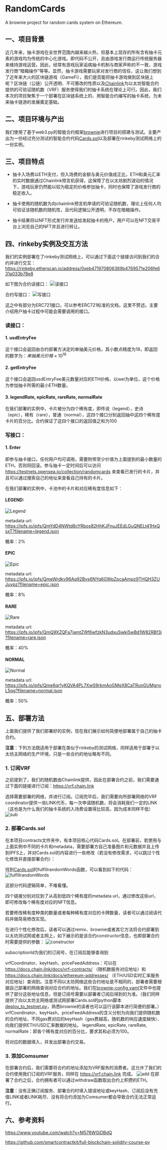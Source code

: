 # RandomCards

A brownie project for random cards system on Ethereum.

## 一、项目背景

近几年来，抽卡游戏在全世界范围内越来越火热，但基本上现存的所有含有抽卡元素的游戏均为传统的中心化游戏。即代码不公开，且由游戏发行商运行传统服务器来维持游戏运营。因此，经常有游戏玩家诟病抽卡机制与商家声称的不一致，游戏发行商“暗箱操作”等等。显然，抽卡游戏需要玩家对发行商的信任，这让我们想到了近年来大火的区块链游戏（GameFi），我们是否能将抽卡游戏做到区块链上呢？区块链（公链）公开透明、不可篡改的性质以及[Chainlink](https://chain.link/)为以太坊智能合约提供的可验证随机数（VRF）服务使得我们的抽卡系统在理论上可行。因此，我们本次的项目聚焦于一个部署在区块链系统上的、用智能合约编写的抽卡系统，为未来抽卡链游的发展奠定基础。


## 二、项目环境与产出
我们使用了基于web3.py的智能合约框架[brownie](https://github.com/eth-brownie/brownie)进行项目的搭建与测试。主要产出为一份经过充分测试的智能合约代码[Cards.sol](./contracts/Cards.sol)以及部署在rinkeby测试网络上的一份实例。


## 三、项目特点
- 抽卡入场费以ETH支付，但入场费的金额与美元价值成正比，ETH和美元汇率的实时数据通过Chainlink预言机获得，这保障了在以太坊剧烈波动的情况下，游戏玩家仍然能以较为稳定的价格参加抽卡，同时也保障了游戏发行商的稳定收入。
  
- 抽卡使用的随机数为向chainlink预言机申请的可验证随机数，理论上任何人均可验证该随机数的随机性，且代码逻辑公开透明，不存在暗箱操作。

- 抽卡结果将以NFT形式发行并发送给发起抽卡的用户，用户可以在NFT交易平台上浏览自己的NFT并且进行转让。 


## 四、rinkeby实例及交互方法


我们的实例部署在了rinkeby测试网络上，可以通过下面这个链接访问到我们的合约并进行交互：
https://rinkeby.etherscan.io/address/0xeb471970806369b4769571e206fe631a033b78e8

如下图为合约读接口：
![读接口](/img/readcontract.png)

合约写接口：
![写接口](/img/writecontract.png)


这之中有部分为ERC721接口，可以参考ERC721标准的文档，这里不赘述。主要介绍用户抽卡过程中可能会需要调用的接口。

### 读接口：

#### 1. usdEntryFee
这个接口会返回由合约部署方决定的单抽美元价格，其小数点精度为18，即返回的数字为：$单抽美元价格\times 10^{18}$


#### 2. getEntryFee
这个接口会返回usdEntryFee美元数量对应的ETH价格，以wei为单位，这个价格为参加抽卡所需的最小ETH数量。

#### 3. legendRate, epicRate, rareRate, normalRate
在我们部署的实例中，卡片被分为四个稀有度，即传说（legend），史诗（epic），稀有（rare），普通（normal），这四个接口分别返回抽中这四个稀有度卡片的百分比。合约保证了这四个接口的返回值之和为100

### 写接口：
#### 1. Enter
即参与抽卡接口，任何用户均可调用，需要附带至少价值为上面提到的最小数量的ETH，否则将回滚。参与抽卡一定时间后可以访问 https://testnets.opensea.io/collection/randomcards 来查看已发行的卡片，并且可以通过搜索自己的地址来查看自己持有的卡片。


在我们部署的实例中，卡池中的卡片和对应稀有度信息如下：

#### LEGEND:

![Legend](/img/pug.png)

metadata url:  https://ipfs.io/ipfs/QmYdD4NWtd8cYRbos82HhKJFnuJEEdLGuQNELt41HxQsxT?filename=legend.json

概率：2%


#### EPIC

![Epic](/img/st-bernard.png)

metadata url: https://ipfs.io/ipfs/QmeWrdkv96Aq92Bvs6NYq6GWpZpcaAmpz9THQH3ZUJuvpz?filename=epic.json

概率：8%

#### RARE

![Rare](/img/shiba-inu.png)

metadata url: https://ipfs.io/ipfs/QmQ9XZQFa7jamtZj9f6wfzkN3udxuSwki5wBd1W82RBf3i?filename=rare.json

概率：40%

#### NORMAL

![Normal](/img/dog.png)

metadata url: https://ipfs.io/ipfs/Qme6qr1yKQVA4PL7XwS9rkmAoGMgX8CaTRunGUMgnyL5qg?filename=normal.json


概率：50%


## 五、部署方法

上面我们提供了我们部署好的实例，现在我们展示如何简便地部署属于自己的抽卡合约。

**注意**：下列方法既适用于部署在类似于rinkeby的测试网络，同样适用于部署于以太坊主网络的生产环境，只是一些合约的地址略有不同。

### 1. 订阅VRF

之前提到了，我们的随机数由Chainlink提供，因此在部署合约之前，我们需要通过下面的链接进行订阅：https://vrf.chain.link

选择需要部署的网络，并进行订阅。订阅完毕后，我们需要向所部署网络的VRF coordinator提供一些LINK代币，每一次申请随机数，将会消耗我们一定的LINK（这也是为什么我们的抽卡系统的入场费设置得比较高，因为成本同样不低）
![sub](/img/sub.png)


### 2. 部署Cards.sol
在本项目contracts文件夹中，有本项目核心代码Cards.sol。在部署前，若使用与上面实例中不同的卡片和metadata，需要部署方自己准备图片和元数据并且上传到IPFS上，并对Cards.sol的内容进行一些修改（若没有修改需求，可以跳过个性化修改并直接部署合约）：

找到[Cards.sol](./contracts/Cards.sol)的fulfillrandomWords函数，可以看到如下的代码：
![fulfillrandomWords](/img/fulfill.png)

这部分代码逻辑简单，不难看懂。

四个链接分别对应到了从高到低四个稀有度的metadata url，通过修改这些url，即可修改每个稀有度对应的NFT信息。

若要修改稀有度种类的数量或者每种稀有度对应的卡牌数量，读者可以通过阅读代码并做简易修改实现。

在进行个性化修改后，读者可以通过remix、brownie或者其它方法将合约部署到以太坊测试网或者主网上，如下展示的是该合约constructor信息，也即部署合约时需要提供的参数：
![constructor](/img/constructor.png)

subscriptionId为我们的订阅号，在订阅后能够查询到

vrfCoordinator、keyHash、priceFeedAddress：可以在  https://docs.chain.link/docs/vrf-contracts/ （随机数服务对应地址）和  https://docs.chain.link/docs/ethereum-addresses/ （ETH/USD实时汇率服务对应地址）查询到。注意不同以太坊网络这些合约地址是不相同的，部署者需要根据自己部署的网络查询对应合约的地址。我们在[brownie-config.yaml](./brownie-config.yaml)文件中也提供了部分这些地址信息，但是订阅号需要以部署者订阅后得到的为准。（我们同样提供了向以太坊主网络或测试网部署Cards.sol的python脚本[deploy_to_testnet.py](./scripts/deploy_to_testnet.py)，熟悉brownie的读者也可以运行该脚本进行简便的部署。）vrfCoordinator、keyHash、priceFeedAddress的含义分别为向我们提供随机数的合约地址、不同gas费对应的keyHash（gas费越高，随机数的响应速度越快）、向我们提供ETH/USD汇率数据的地址。
legendRate, epicRate, rareRate, normalRate：即各个稀有度对应的百分比，要求其和必须为100。

将对应的数据填入，并发出部署合约交易。

### 3. 添加Comsumer

在部署合约后，我们需要将合约的地址添加为VRF服务的消费者。这允许了我们的合约使用我们订阅的VRF服务，同样在 https://vrf.chain.link 完成。
![add](/img/add.png)
在部署了合约之后，合约拥有者可以通过withdraw函数取出合约上积攒的ETH。

**注意**：没有正确订阅服务、部署合约时填入错误地址或keyHash、订阅后没有充值LINK或者LINK耗尽、没有将合约添加为Comsumer都会导致合约无法正常运行。

## 六、参考资料
https://www.youtube.com/watch?v=M576WGiDBdQ

https://github.com/smartcontractkit/full-blockchain-solidity-course-py